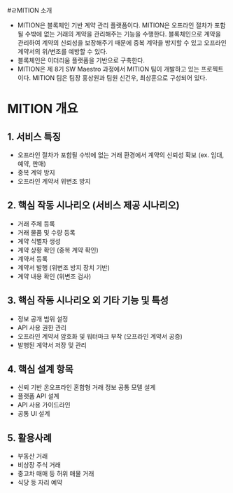 #ㄹMITION 소개
- MITION은 블록체인 기반 계약 관리 플랫폼이다. MITION은 오프라인 절차가 포함될 수밖에 없는 거래의 계약을 관리해주는 기능을 수행한다. 블록체인으로 계약을 관리하여 계약의 신뢰성을 보장해주기 때문에 중복 계약을 방지할 수 있고 오프라인 계약서의 위/변조를 예방할 수 있다. 
- 블록체인은 이더리움 플랫폼을 기반으로 구축한다.
- MITION은 제 8기 SW Maestro 과정에서 MITION 팀이 개발하고 있는 프로젝트이다. MITION 팀은 팀장 홍상원과 팀원 신건우, 최상훈으로 구성되어 있다.

# MITION 개요
## 1. 서비스 특징
- 오프라인 절차가 포함될 수밖에 없는 거래 환경에서 계약의 신뢰성 확보 (ex. 임대, 예약, 판매)
- 중복 계약 방지
- 오프라인 계약서 위변조 방지

## 2. 핵심 작동 시나리오 (서비스 제공 시나리오)
- 거래 주체 등록
- 거래 물품 및 수량 등록
- 계약 식별자 생성
- 계약 상황 확인 (중복 계약 확인)
- 계약서 등록
- 계약서 발행 (위변조 방지 장치 기반)
- 계약 내용 확인 (위변조 검사)

## 3. 핵심 작동 시나리오 외 기타 기능 및 특성
- 정보 공개 범위 설정
- API 사용 권한 관리
- 오프라인 계약서 암호화 및 워터마크 부착 (오프라인 계약서 공증)
- 발행된 계약서 저장 및 관리

## 4. 핵심 설계 항목
- 신뢰 기반 온오프라인 혼합형 거래 정보 공통 모델 설계
- 플랫폼 API 설계
- API 사용 가이드라인
- 공통 UI 설계

## 5. 활용사례
- 부동산 거래
- 비상장 주식 거래
- 중고차 매매 등 허위 매물 거래
- 식당 등 자리 예약